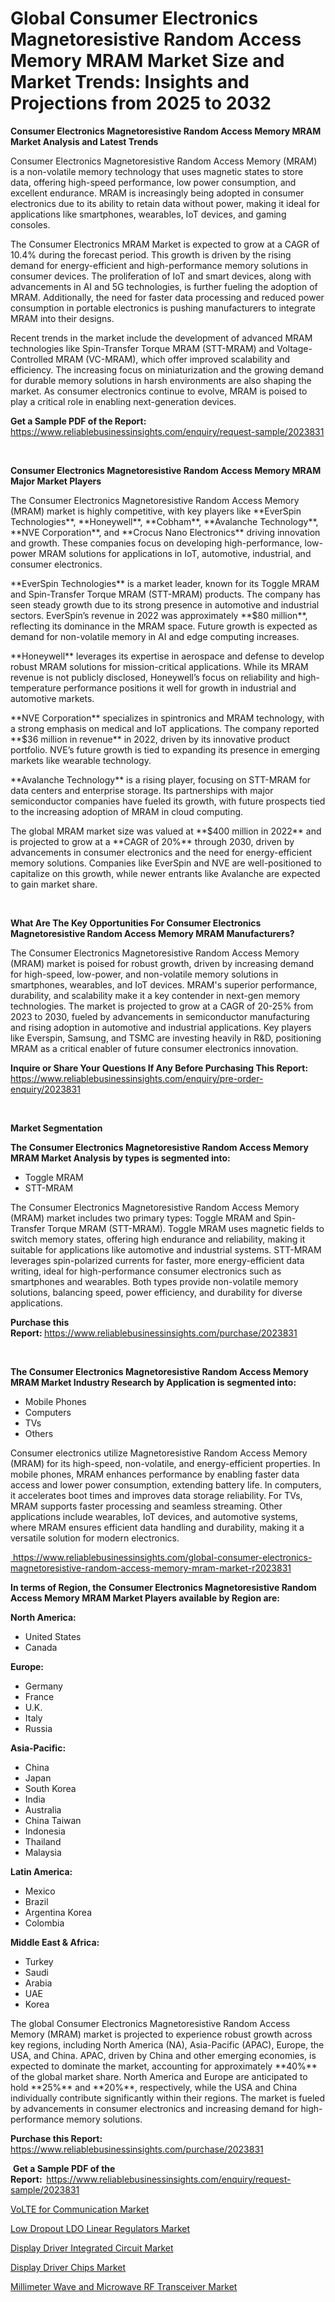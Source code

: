 <p><h1>Global Consumer Electronics Magnetoresistive Random Access Memory MRAM Market Size and Market Trends: Insights and Projections from 2025 to 2032</h1></p><p><strong>Consumer Electronics Magnetoresistive Random Access Memory MRAM Market Analysis and Latest Trends</strong></p>
<p><p>Consumer Electronics Magnetoresistive Random Access Memory (MRAM) is a non-volatile memory technology that uses magnetic states to store data, offering high-speed performance, low power consumption, and excellent endurance. MRAM is increasingly being adopted in consumer electronics due to its ability to retain data without power, making it ideal for applications like smartphones, wearables, IoT devices, and gaming consoles.</p><p>The Consumer Electronics MRAM Market is expected to grow at a CAGR of 10.4% during the forecast period. This growth is driven by the rising demand for energy-efficient and high-performance memory solutions in consumer devices. The proliferation of IoT and smart devices, along with advancements in AI and 5G technologies, is further fueling the adoption of MRAM. Additionally, the need for faster data processing and reduced power consumption in portable electronics is pushing manufacturers to integrate MRAM into their designs.</p><p>Recent trends in the market include the development of advanced MRAM technologies like Spin-Transfer Torque MRAM (STT-MRAM) and Voltage-Controlled MRAM (VC-MRAM), which offer improved scalability and efficiency. The increasing focus on miniaturization and the growing demand for durable memory solutions in harsh environments are also shaping the market. As consumer electronics continue to evolve, MRAM is poised to play a critical role in enabling next-generation devices.</p></p>
<p><strong>Get a Sample PDF of the Report:&nbsp;</strong> <a href="https://www.reliablebusinessinsights.com/enquiry/request-sample/2023831?utm_campaign=62&utm_medium=2&utm_source=Github&utm_content=ia&utm_term=20012025&utm_id=consumer-electronics-magnetoresistive-random-access-memory-mram">https://www.reliablebusinessinsights.com/enquiry/request-sample/2023831</a></p>
<p>&nbsp;</p>
<p><strong>Consumer Electronics Magnetoresistive Random Access Memory MRAM Major Market Players</strong></p>
<p><p>The Consumer Electronics Magnetoresistive Random Access Memory (MRAM) market is highly competitive, with key players like **EverSpin Technologies**, **Honeywell**, **Cobham**, **Avalanche Technology**, **NVE Corporation**, and **Crocus Nano Electronics** driving innovation and growth. These companies focus on developing high-performance, low-power MRAM solutions for applications in IoT, automotive, industrial, and consumer electronics.</p><p>**EverSpin Technologies** is a market leader, known for its Toggle MRAM and Spin-Transfer Torque MRAM (STT-MRAM) products. The company has seen steady growth due to its strong presence in automotive and industrial sectors. EverSpin’s revenue in 2022 was approximately **$80 million**, reflecting its dominance in the MRAM space. Future growth is expected as demand for non-volatile memory in AI and edge computing increases.</p><p>**Honeywell** leverages its expertise in aerospace and defense to develop robust MRAM solutions for mission-critical applications. While its MRAM revenue is not publicly disclosed, Honeywell’s focus on reliability and high-temperature performance positions it well for growth in industrial and automotive markets.</p><p>**NVE Corporation** specializes in spintronics and MRAM technology, with a strong emphasis on medical and IoT applications. The company reported **$36 million in revenue** in 2022, driven by its innovative product portfolio. NVE’s future growth is tied to expanding its presence in emerging markets like wearable technology.</p><p>**Avalanche Technology** is a rising player, focusing on STT-MRAM for data centers and enterprise storage. Its partnerships with major semiconductor companies have fueled its growth, with future prospects tied to the increasing adoption of MRAM in cloud computing.</p><p>The global MRAM market size was valued at **$400 million in 2022** and is projected to grow at a **CAGR of 20%** through 2030, driven by advancements in consumer electronics and the need for energy-efficient memory solutions. Companies like EverSpin and NVE are well-positioned to capitalize on this growth, while newer entrants like Avalanche are expected to gain market share.</p></p>
<p>&nbsp;</p>
<p><strong>What Are The Key Opportunities For Consumer Electronics Magnetoresistive Random Access Memory MRAM Manufacturers?</strong></p>
<p><p>The Consumer Electronics Magnetoresistive Random Access Memory (MRAM) market is poised for robust growth, driven by increasing demand for high-speed, low-power, and non-volatile memory solutions in smartphones, wearables, and IoT devices. MRAM's superior performance, durability, and scalability make it a key contender in next-gen memory technologies. The market is projected to grow at a CAGR of 20-25% from 2023 to 2030, fueled by advancements in semiconductor manufacturing and rising adoption in automotive and industrial applications. Key players like Everspin, Samsung, and TSMC are investing heavily in R&D, positioning MRAM as a critical enabler of future consumer electronics innovation.</p></p>
<p><strong>Inquire or Share Your Questions If Any Before Purchasing This Report:</strong> <a href="https://www.reliablebusinessinsights.com/enquiry/pre-order-enquiry/2023831?utm_campaign=62&utm_medium=2&utm_source=Github&utm_content=ia&utm_term=20012025&utm_id=consumer-electronics-magnetoresistive-random-access-memory-mram">https://www.reliablebusinessinsights.com/enquiry/pre-order-enquiry/2023831</a></p>
<p>&nbsp;</p>
<p><strong>Market Segmentation</strong></p>
<p><strong>The Consumer Electronics Magnetoresistive Random Access Memory MRAM Market Analysis by types is segmented into:</strong></p>
<p><ul><li>Toggle MRAM</li><li>STT-MRAM</li></ul></p>
<p><p>The Consumer Electronics Magnetoresistive Random Access Memory (MRAM) market includes two primary types: Toggle MRAM and Spin-Transfer Torque MRAM (STT-MRAM). Toggle MRAM uses magnetic fields to switch memory states, offering high endurance and reliability, making it suitable for applications like automotive and industrial systems. STT-MRAM leverages spin-polarized currents for faster, more energy-efficient data writing, ideal for high-performance consumer electronics such as smartphones and wearables. Both types provide non-volatile memory solutions, balancing speed, power efficiency, and durability for diverse applications.</p></p>
<p><strong>Purchase this Report:&nbsp;</strong><a href="https://www.reliablebusinessinsights.com/purchase/2023831?utm_campaign=62&utm_medium=2&utm_source=Github&utm_content=ia&utm_term=20012025&utm_id=consumer-electronics-magnetoresistive-random-access-memory-mram">https://www.reliablebusinessinsights.com/purchase/2023831</a></p>
<p>&nbsp;</p>
<p><strong>The Consumer Electronics Magnetoresistive Random Access Memory MRAM Market Industry Research by Application is segmented into:</strong></p>
<p><ul><li>Mobile Phones</li><li>Computers</li><li>TVs</li><li>Others</li></ul></p>
<p><p>Consumer electronics utilize Magnetoresistive Random Access Memory (MRAM) for its high-speed, non-volatile, and energy-efficient properties. In mobile phones, MRAM enhances performance by enabling faster data access and lower power consumption, extending battery life. In computers, it accelerates boot times and improves data storage reliability. For TVs, MRAM supports faster processing and seamless streaming. Other applications include wearables, IoT devices, and automotive systems, where MRAM ensures efficient data handling and durability, making it a versatile solution for modern electronics.</p></p>
<p><a href="https://www.reliablebusinessinsights.com/global-consumer-electronics-magnetoresistive-random-access-memory-mram-market-r2023831?utm_campaign=62&utm_medium=2&utm_source=Github&utm_content=ia&utm_term=20012025&utm_id=consumer-electronics-magnetoresistive-random-access-memory-mram">&nbsp;https://www.reliablebusinessinsights.com/global-consumer-electronics-magnetoresistive-random-access-memory-mram-market-r2023831</a></p>
<p><strong>In terms of Region, the Consumer Electronics Magnetoresistive Random Access Memory MRAM Market Players available by Region are:</strong></p>
<p>
    <p> <strong> North America: </strong>
        <ul>
            <li>United States</li>
            <li>Canada</li>
        </ul>
        </p> 
    <p> <strong> Europe: </strong>
        <ul>
            <li>Germany</li>
            <li>France</li>
            <li>U.K.</li>
            <li>Italy</li>
            <li>Russia</li>
        </ul>
        </p> 
    <p> <strong> Asia-Pacific: </strong>
        <ul>
            <li>China</li>
            <li>Japan</li>
            <li>South Korea</li>
            <li>India</li>
            <li>Australia</li>
            <li>China Taiwan</li>
            <li>Indonesia</li>
            <li>Thailand</li>
            <li>Malaysia</li>
        </ul>
        </p> 
    <p> <strong> Latin America: </strong>
        <ul>
            <li>Mexico</li>
            <li>Brazil</li>
            <li>Argentina Korea</li>
            <li>Colombia</li>
        </ul>
        </p> 
    <p> <strong> Middle East & Africa: </strong>
        <ul>
            <li>Turkey</li>
            <li>Saudi</li>
            <li>Arabia</li>
            <li>UAE</li>
            <li>Korea</li>
        </ul>
    </p>
    </p>
<p><p>The global Consumer Electronics Magnetoresistive Random Access Memory (MRAM) market is projected to experience robust growth across key regions, including North America (NA), Asia-Pacific (APAC), Europe, the USA, and China. APAC, driven by China and other emerging economies, is expected to dominate the market, accounting for approximately **40%** of the global market share. North America and Europe are anticipated to hold **25%** and **20%**, respectively, while the USA and China individually contribute significantly within their regions. The market is fueled by advancements in consumer electronics and increasing demand for high-performance memory solutions.</p></p>
<p><strong>Purchase this Report: </strong><a href="https://www.reliablebusinessinsights.com/purchase/2023831?utm_campaign=62&utm_medium=2&utm_source=Github&utm_content=ia&utm_term=20012025&utm_id=consumer-electronics-magnetoresistive-random-access-memory-mram">https://www.reliablebusinessinsights.com/purchase/2023831</a></p>
<p>&nbsp;<strong>Get a Sample PDF of the Report:&nbsp;&nbsp;</strong><a href="https://www.reliablebusinessinsights.com/enquiry/request-sample/2023831?utm_campaign=62&utm_medium=2&utm_source=Github&utm_content=ia&utm_term=20012025&utm_id=consumer-electronics-magnetoresistive-random-access-memory-mram">https://www.reliablebusinessinsights.com/enquiry/request-sample/2023831</a></p>
<p><strong></strong></p>
<p><p><a href="https://github.com/organophelia8282/Market-Research-Report-List-1/blob/main/volte-for-communication-market.md?utm_campaign=62&utm_medium=2&utm_source=Github&utm_content=ia&utm_term=20012025&utm_id=consumer-electronics-magnetoresistive-random-access-memory-mram">VoLTE for Communication Market</a></p><p><a href="https://github.com/danikabiele541/Market-Research-Report-List-1/blob/main/low-dropout-ldo-linear-regulators-market.md?utm_campaign=62&utm_medium=2&utm_source=Github&utm_content=ia&utm_term=20012025&utm_id=consumer-electronics-magnetoresistive-random-access-memory-mram">Low Dropout LDO Linear Regulators Market</a></p><p><a href="https://github.com/jamastodola515/Market-Research-Report-List-1/blob/main/display-driver-integrated-circuit-market.md?utm_campaign=62&utm_medium=2&utm_source=Github&utm_content=ia&utm_term=20012025&utm_id=consumer-electronics-magnetoresistive-random-access-memory-mram">Display Driver Integrated Circuit Market</a></p><p><a href="https://github.com/manesros8/Market-Research-Report-List-1/blob/main/display-driver-chips-market.md?utm_campaign=62&utm_medium=2&utm_source=Github&utm_content=ia&utm_term=20012025&utm_id=consumer-electronics-magnetoresistive-random-access-memory-mram">Display Driver Chips Market</a></p><p><a href="https://github.com/ulyssacrayne00231/Market-Research-Report-List-1/blob/main/millimeter-wave-and-microwave-rf-transceiver-market.md?utm_campaign=62&utm_medium=2&utm_source=Github&utm_content=ia&utm_term=20012025&utm_id=consumer-electronics-magnetoresistive-random-access-memory-mram">Millimeter Wave and Microwave RF Transceiver Market</a></p></p>